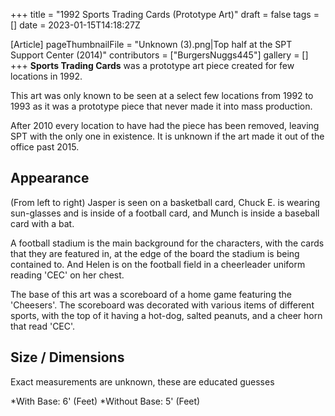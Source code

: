+++
title = "1992 Sports Trading Cards (Prototype Art)"
draft = false
tags = []
date = 2023-01-15T14:18:27Z

[Article]
pageThumbnailFile = "Unknown (3).png|Top half at the SPT Support Center (2014)"
contributors = ["BurgersNuggs445"]
gallery = []
+++
<b>Sports Trading Cards</b> was a prototype art piece created for few locations in 1992.



This art was only known to be seen at a select few locations from 1992 to 1993 as it was a prototype piece that never made it into mass production.  

After 2010 every location to have had the piece has been removed, leaving SPT with the only one in existence. It is unknown if the art made it out of the office past 2015. 

<h2>Appearance</h2>
(From left to right) Jasper is seen on a basketball card, Chuck E. is wearing sun-glasses and is inside of a football card, and Munch is inside a baseball card with a bat. 

A football stadium is the main background for the characters, with the cards that they are featured in, at the edge of the board the stadium is being contained to. And Helen is on the football field in a cheerleader uniform reading 'CEC' on her chest. 

The base of this art was a scoreboard of a home game featuring the 'Cheesers'. The scoreboard was decorated with various items of different sports, with the top of it having a hot-dog, salted peanuts, and a cheer horn that read 'CEC'. 
<h2>Size / Dimensions</h2>
Exact measurements are unknown, these are educated guesses

*With Base: 6' (Feet)
*Without Base: 5' (Feet)


